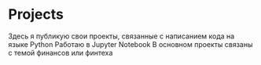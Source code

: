 # Projects
Здесь я публикую свои проекты, связанные с написанием кода на языке Python
Работаю в Jupyter Notebook
В основном проекты связаны с темой финансов или финтеха
